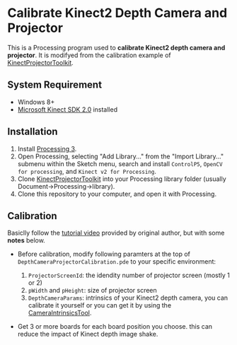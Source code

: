Calibrate Kinect2 Depth Camera and Projector
============================================
This is a Processing program used to **calibrate Kinect2 depth camera and projector**. It is modifyed from the calibration example of [KinectProjectorToolkit](https://github.com/genekogan/KinectProjectorToolkit).

System Requirement
------------------
- Windows 8+
- [Microsoft Kinect SDK 2.0](https://www.microsoft.com/en-us/download/details.aspx?id=44561) installed

Installation
------------
1. Install [Processing 3](https://processing.org/).
2. Open Processing, selecting "Add Library..." from the "Import Library..." submenu within the Sketch menu, search and install `ControlP5`, `OpenCV for processing`, and `Kinect v2 for Processing`.
3. Clone [KinectProjectorToolkit](https://github.com/genekogan/KinectProjectorToolkit) into your Processing library folder (usually Document->Processing->library).
4. Clone this repository to your computer, and open it with Processing.

Calibration
-----------
Basiclly follow the [tutorial video](https://vimeo.com/84658886) provided by original author, but with some **notes** below.

- Before calibration, modify following paramters at the top of `DepthCameraProjectorCalibration.pde` to your specific environment:

	1. `ProjectorScreenId`: the idendity number of projector screen (mostly 1 or 2)
	2. `pWidth` and `pHeight`: size of projector screen
	3. `DepthCameraParams`: intrinsics of your Kinect2 depth camera, you can calibrate it yourself or you can get it by using the [CameraIntrinsicsTool](./../CameraIntrinsicsTool).

- Get 3 or more boards for each board position you choose. this can reduce the impact of Kinect depth image shake.

